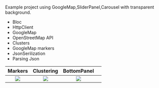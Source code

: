 Example project using GoogleMap,SliderPanel,Carousel with transparent background.

- Bloc
- HttpClient
- GoogleMap
- OpenStreetMap API
- Clusters
- GoogleMap markers
- JsonSerilization
- Parsing Json





|                                                Markers                                                |                                                 Clustering                                                 |                                                          BottomPanel                                        |                                                                                             |
|:-----------------------------------------------------------------------------------------------------------:|:----------------------------------------------------------------------------------------------------------:|:--------------------------------------------------------------------------------------------------------:|:--------------------------------------------------------------------------------
![](https://raw.githubusercontent.com/xaldarof/GoogleMapExample/main/screenshots/1.jpg) | ![](https://raw.githubusercontent.com/xaldarof/GoogleMapExample/main/screenshots/2.jpg) | ![](https://raw.githubusercontent.com/xaldarof/GoogleMapExample/main/screenshots/3.jpg)
